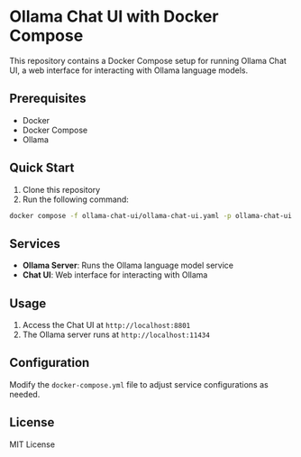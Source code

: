 # Ollama Chat UI with Docker Compose

This repository contains a Docker Compose setup for running Ollama Chat UI, a web interface for interacting with Ollama language models.

## Prerequisites

- Docker
- Docker Compose
- Ollama

## Quick Start

1. Clone this repository
2. Run the following command:

```bash
docker compose -f ollama-chat-ui/ollama-chat-ui.yaml -p ollama-chat-ui up
```

## Services

- **Ollama Server**: Runs the Ollama language model service
- **Chat UI**: Web interface for interacting with Ollama

## Usage

1. Access the Chat UI at `http://localhost:8801`
2. The Ollama server runs at `http://localhost:11434`

## Configuration

Modify the `docker-compose.yml` file to adjust service configurations as needed.

## License

MIT License
